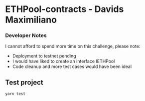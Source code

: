 # ETHPool-contracts - Davids Maximiliano
### Developer Notes
I cannot afford to spend more time on this challenge, please note:
- Deployment to testnet pending
- I would have liked to create an interface IETHPool
- Code cleanup and more test cases would have been ideal

## Test project
```bash
yarn test
```
